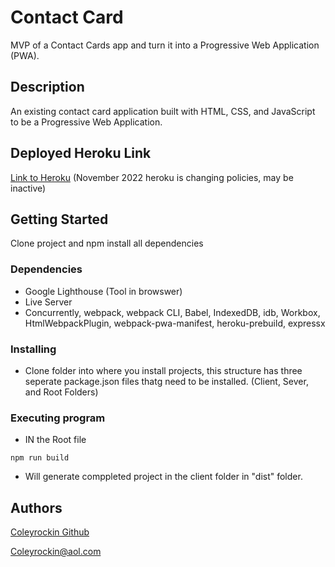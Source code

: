 # Contact Card

MVP of a Contact Cards app and turn it into a Progressive Web Application (PWA).

## Description

An existing contact card application built with HTML, CSS, and JavaScript to be a Progressive Web Application.

## Deployed Heroku Link
[Link to Heroku](https://dry-beyond-26861.herokuapp.com/)
(November 2022 heroku is changing policies, may be inactive)

## Getting Started
Clone project and npm install all dependencies

### Dependencies

* Google Lighthouse (Tool in browswer)
* Live Server
* Concurrently, webpack, webpack CLI, Babel, IndexedDB, idb, Workbox, HtmlWebpackPlugin, webpack-pwa-manifest, heroku-prebuild, expressx

### Installing

* Clone folder into where you install projects, this structure has three seperate package.json files thatg need to be installed. (Client, Sever, and Root Folders)

### Executing program

* IN the Root file 
```
npm run build
```
* Will generate comppleted project in the client folder in "dist" folder.
## Authors

[Coleyrockin Github](https://github.com/coleyrockin)

[Coleyrockin@aol.com](mailto:coleyrockin@aol.com)



